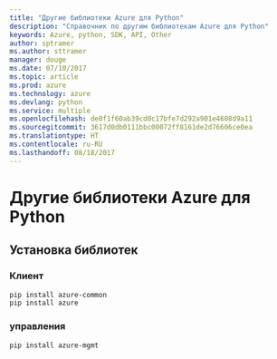 ```yaml
---
title: "Другие библиотеки Azure для Python"
description: "Справочник по другим библиотекам Azure для Python"
keywords: Azure, python, SDK, API, Other
author: sptramer
ms.author: sttramer
manager: douge
ms.date: 07/10/2017
ms.topic: article
ms.prod: azure
ms.technology: azure
ms.devlang: python
ms.service: multiple
ms.openlocfilehash: de0f1f60ab39cd0c17bfe7d292a901e4608d9a11
ms.sourcegitcommit: 3617d0db0111bbc00072ff8161de2d76606ce0ea
ms.translationtype: HT
ms.contentlocale: ru-RU
ms.lasthandoff: 08/18/2017
---
```

# <a name="azure-other-libraries-for-python"></a>Другие библиотеки Azure для Python

## <a name="install-the-libraries"></a>Установка библиотек
### <a name="client"></a>Клиент

```bash
pip install azure-common
pip install azure
```

### <a name="management"></a>управления

```bash
pip install azure-mgmt
```
